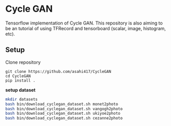# Cycle GAN

Tensorflow implementation of Cycle GAN. This repository is also aiming to be an tutorial of using TFRecord and tensorboard (scalar, image, histogram, etc).

## Setup
Clone repository
```
git clone https://github.com/asahi417/CycleGAN
cd CycleGAN
pip install .
```

**setup dataset** 

```bash
mkdir datasets
bash bin/download_cyclegan_dataset.sh monet2photo
bash bin/download_cyclegan_dataset.sh vangogh2photo
bash bin/download_cyclegan_dataset.sh ukiyoe2photo
bash bin/download_cyclegan_dataset.sh cezanne2photo
```